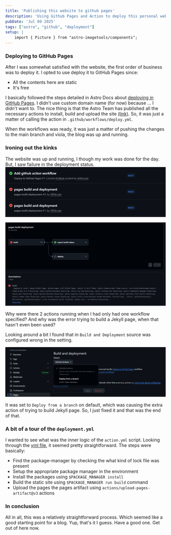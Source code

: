```yaml
---
title: 'Publishing this website to github pages'
description: 'Using Github Pages and Action to deploy this personal website'
pubDate: 'Jul 09 2025'
tags: ["astro", "github", "deployment"]
setup: |
    import { Picture } from "astro-imagetools/components";
---
```


### Deploying to GitHub Pages
After I was somewhat satisfied with the website, the first order of business was to deploy it. I opted to use deploy it to GitHub Pages since:
- All the contents here are static
- It's free

I basically followed the steps detailed in Astro Docs about [deploying in GitHub Pages](https://docs.astro.build/en/guides/deploy/github/). I didn't use custom domain name (for now) because ... I didn't want to.
The nice thing is that the Astro Team has published all the necessary actions to install, build and upload the site [(link)](https://github.com/withastro/action/blob/main/action.yml). So, it was just a matter of calling the action in `.github/workflows/deploy.yml`.

When the workflows was ready, it was just a matter of pushing the changes to the main branch and viola, the blog was up and running.

### Ironing out the kinks
The website was up and running, I though my work was done for the day. But, I saw failure in the deployment status.
![Github Actions Error](../../assets/post-1/action_error.PNG)

![Github Actions Error](../../assets/post-1/error_message.PNG)

Why were there 2 actions running when I had only had one workflow specified? And why was the error trying to build a Jekyll page, when that hasn't even been used?

Looking around a bit I found that in `Build and Deployment` source was configured wrong in the setting.

![Build and Deployment Source](../../assets/post-1/deploy_source.PNG)

It was set to `Deploy from a branch` on default, which was causing the extra action of trying to build Jekyll page. So, I just fixed it and that was the end of that.

### A bit of a tour of the `deployment.yml`
I wanted to see what was the inner logic of the `action.yml` script. Looking through the [yml file](https://github.com/withastro/action/blob/main/action.yml), it seemed pretty straightforward. The steps were basically:
- Find the package-manager by checking the what kind of lock file was present
- Setup the appropriate package manager in the environment
- Install the packages using `$PACKAGE_MANAGER install`
- Build the static site using `$PACKAGE_MANAGER run build` command
- Upload the pages the pages artifact using `actions/upload-pages-artifact@v3` actions

### In conclusion
All in all, this was a relatively straightforward process. Which seemed like a good starting point for a blog.
Yup, that's it I guess. Have a good one. Get out of here now.
